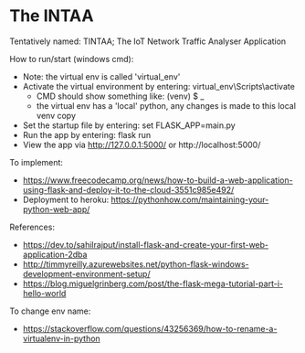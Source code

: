 # The INTAA

Tentatively named: TINTAA; The IoT Network Traffic Analyser Application

How to run/start (windows cmd):
- Note: the virtual env is called 'virtual_env'
- Activate the virtual environment by entering: virtual_env\Scripts\activate
  - CMD should show something like: (venv) $ _
  - the virtual env has a 'local' python, any changes is made to this local venv copy
- Set the startup file by entering: set FLASK_APP=main.py
- Run the app by entering: flask run
- View the app via http://127.0.0.1:5000/ or http://localhost:5000/

To implement:
- https://www.freecodecamp.org/news/how-to-build-a-web-application-using-flask-and-deploy-it-to-the-cloud-3551c985e492/
- Deployment to heroku: https://pythonhow.com/maintaining-your-python-web-app/

References:
- https://dev.to/sahilrajput/install-flask-and-create-your-first-web-application-2dba
- http://timmyreilly.azurewebsites.net/python-flask-windows-development-environment-setup/
- https://blog.miguelgrinberg.com/post/the-flask-mega-tutorial-part-i-hello-world

To change env name:
- https://stackoverflow.com/questions/43256369/how-to-rename-a-virtualenv-in-python
